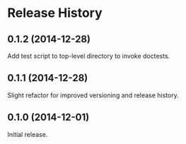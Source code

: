 Release History
===============

0.1.2 (2014-12-28)
------------------

Add test script to top-level directory to invoke doctests.

0.1.1 (2014-12-28)
------------------

Slight refactor for improved versioning and release history.

0.1.0 (2014-12-01)
------------------

Initial release.